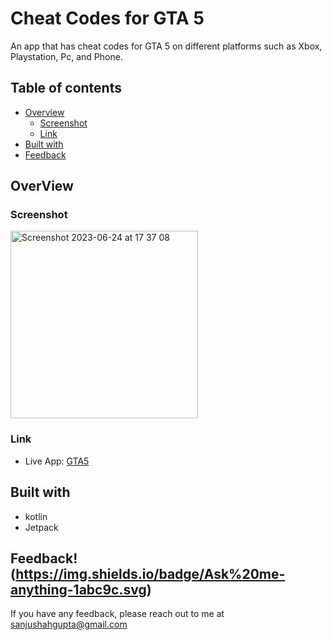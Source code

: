 # Cheat Codes for GTA 5
An app that has cheat codes for GTA 5 on different platforms such as Xbox, Playstation, Pc, and  Phone.

## Table of contents

- [Overview](#overview)
  - [Screenshot](#screenshot)
  - [Link](#link)
- [Built with](#built-with)
- [Feedback ](#feedback)

## OverView

### Screenshot
<img width="300" alt="Screenshot 2023-06-24 at 17 37 08" src="https://github.com/sanjushahgupta/cheat-sheet-GTA5/assets/71315276/1edf1217-1789-4980-8d91-ac07c0d2de3b">

### Link
- Live App: [GTA5](https://play.google.com/store/apps/details?id=digitalaya.grantcodes)

## Built with
- kotlin
- Jetpack

## Feedback! (https://img.shields.io/badge/Ask%20me-anything-1abc9c.svg)
If you have any feedback, please reach out to me at sanjushahgupta@gmail.com
